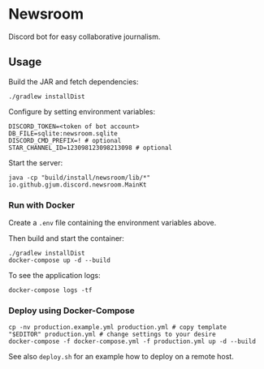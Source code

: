 # Newsroom

Discord bot for easy collaborative journalism.

## Usage

Build the JAR and fetch dependencies:

    ./gradlew installDist

Configure by setting environment variables:

    DISCORD_TOKEN=<token of bot account>
    DB_FILE=sqlite:newsroom.sqlite
    DISCORD_CMD_PREFIX=! # optional
    STAR_CHANNEL_ID=123098123098213098 # optional

Start the server:

    java -cp "build/install/newsroom/lib/*" io.github.gjum.discord.newsroom.MainKt

### Run with Docker

Create a `.env` file containing the environment variables above.

Then build and start the container:

    ./gradlew installDist
    docker-compose up -d --build

To see the application logs:

    docker-compose logs -tf

### Deploy using Docker-Compose

```shell script
cp -nv production.example.yml production.yml # copy template
"$EDITOR" production.yml # change settings to your desire
docker-compose -f docker-compose.yml -f production.yml up -d --build
```

See also `deploy.sh` for an example how to deploy on a remote host.
